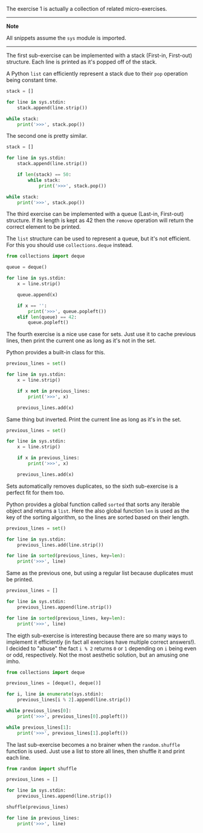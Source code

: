 The exercise 1 is actually a collection of related micro-exercises.

---

**Note**

All snippets assume the `sys` module is imported.

---

The first sub-exercise can be implemented with a stack (First-in, First-out) structure. Each line is printed as it's popped off of the stack.

A Python `list` can efficiently represent a stack due to their `pop` operation being constant time.

```python
stack = []

for line in sys.stdin:
    stack.append(line.strip())

while stack:
    print('>>>', stack.pop())
```

The second one is pretty similar.

```python
stack = []

for line in sys.stdin:
    stack.append(line.strip())

    if len(stack) == 50:
        while stack:
            print('>>>', stack.pop())

while stack:
    print('>>>', stack.pop())
```

The third exercise can be implemented with a queue (Last-in, First-out) structure. If its length is kept as 42 then the `remove` operation will return the correct element to be printed.

The `list` structure can be used to represent a queue, but it's not efficient. For this you should use `collections.deque` instead.

```python
from collections import deque

queue = deque()

for line in sys.stdin:
    x = line.strip()

    queue.append(x)

    if x == '':
        print('>>>', queue.popleft())
    elif len(queue) == 42:
        queue.popleft()
```

The fourth exercise is a nice use case for sets. Just use it to cache previous lines, then print the current one as long as it's not in the set.

Python provides a built-in class for this.

```python
previous_lines = set()

for line in sys.stdin:
    x = line.strip()

    if x not in previous_lines:
        print('>>>', x)

    previous_lines.add(x)
```

Same thing but inverted. Print the current line as long as it's in the set.

```python
previous_lines = set()

for line in sys.stdin:
    x = line.strip()

    if x in previous_lines:
        print('>>>', x)

    previous_lines.add(x)
```

Sets automatically removes duplicates, so the sixth sub-exercise is a perfect fit for them too.

Python provides a global function called `sorted` that sorts any iterable object and returns a `list`. Here the also global function `len` is used as the key of the sorting algorithm, so the lines are sorted based on their length.

```python
previous_lines = set()

for line in sys.stdin:
    previous_lines.add(line.strip())

for line in sorted(previous_lines, key=len):
    print('>>>', line)
```

Same as the previous one, but using a regular list because duplicates must be printed.

```python
previous_lines = []

for line in sys.stdin:
    previous_lines.append(line.strip())

for line in sorted(previous_lines, key=len):
    print('>>>', line)
```

The eigth sub-exercise is interesting because there are so many ways to implement it efficiently (in fact all exercises have multiple correct answers!). I decided to "abuse" the fact `i % 2` returns `0` or `1` depending on `i` being even or odd, respectively. Not the most aesthetic solution, but an amusing one imho.

```python
from collections import deque

previous_lines = [deque(), deque()]

for i, line in enumerate(sys.stdin):
    previous_lines[i % 2].append(line.strip())

while previous_lines[0]:
    print('>>>', previous_lines[0].popleft())

while previous_lines[1]:
    print('>>>', previous_lines[1].popleft())

```

The last sub-exercise becomes a no brainer when the `random.shuffle` function is used. Just use a list to store all lines, then shuffle it and print each line.

```python
from random import shuffle

previous_lines = []

for line in sys.stdin:
    previous_lines.append(line.strip())

shuffle(previous_lines)

for line in previous_lines:
    print('>>>', line)
```
